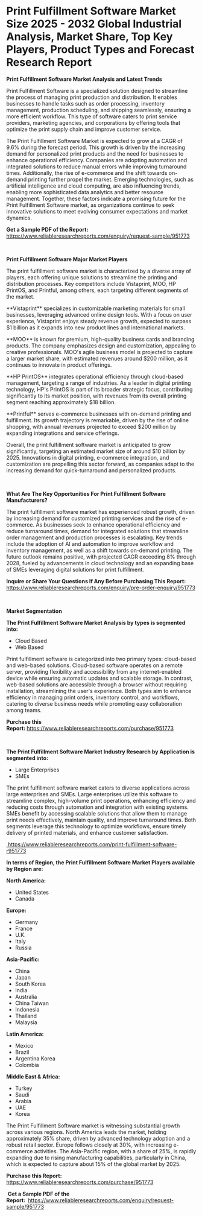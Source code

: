 <p><h1>Print Fulfillment Software Market Size 2025 - 2032 Global Industrial Analysis, Market Share, Top Key Players, Product Types and Forecast Research Report</h1></p><p><strong>Print Fulfillment Software Market Analysis and Latest Trends</strong></p>
<p><p>Print Fulfillment Software is a specialized solution designed to streamline the process of managing print production and distribution. It enables businesses to handle tasks such as order processing, inventory management, production scheduling, and shipping seamlessly, ensuring a more efficient workflow. This type of software caters to print service providers, marketing agencies, and corporations by offering tools that optimize the print supply chain and improve customer service.</p><p>The Print Fulfillment Software Market is expected to grow at a CAGR of 9.6% during the forecast period. This growth is driven by the increasing demand for personalized print products and the need for businesses to enhance operational efficiency. Companies are adopting automation and integrated solutions to reduce manual errors while improving turnaround times. Additionally, the rise of e-commerce and the shift towards on-demand printing further propel the market. Emerging technologies, such as artificial intelligence and cloud computing, are also influencing trends, enabling more sophisticated data analytics and better resource management. Together, these factors indicate a promising future for the Print Fulfillment Software market, as organizations continue to seek innovative solutions to meet evolving consumer expectations and market dynamics.</p></p>
<p><strong>Get a Sample PDF of the Report:&nbsp;</strong> <a href="https://www.reliableresearchreports.com/enquiry/request-sample/951773?utm_campaign=3370&utm_medium=2&utm_source=Github&utm_content=ia&utm_term=17042025&utm_id=print-fulfillment-software">https://www.reliableresearchreports.com/enquiry/request-sample/951773</a></p>
<p>&nbsp;</p>
<p><strong>Print Fulfillment Software Major Market Players</strong></p>
<p><p>The print fulfillment software market is characterized by a diverse array of players, each offering unique solutions to streamline the printing and distribution processes. Key competitors include Vistaprint, MOO, HP PrintOS, and Printful, among others, each targeting different segments of the market.</p><p>**Vistaprint** specializes in customizable marketing materials for small businesses, leveraging advanced online design tools. With a focus on user experience, Vistaprint enjoys steady revenue growth, expected to surpass $1 billion as it expands into new product lines and international markets.</p><p>**MOO** is known for premium, high-quality business cards and branding products. The company emphasizes design and customization, appealing to creative professionals. MOO's agile business model is projected to capture a larger market share, with estimated revenues around $200 million, as it continues to innovate in product offerings.</p><p>**HP PrintOS** integrates operational efficiency through cloud-based management, targeting a range of industries. As a leader in digital printing technology, HP's PrintOS is part of its broader strategic focus, contributing significantly to its market position, with revenues from its overall printing segment reaching approximately $18 billion.</p><p>**Printful** serves e-commerce businesses with on-demand printing and fulfillment. Its growth trajectory is remarkable, driven by the rise of online shopping, with annual revenues projected to exceed $200 million by expanding integrations and service offerings.</p><p>Overall, the print fulfillment software market is anticipated to grow significantly, targeting an estimated market size of around $10 billion by 2025. Innovations in digital printing, e-commerce integration, and customization are propelling this sector forward, as companies adapt to the increasing demand for quick-turnaround and personalized products.</p></p>
<p>&nbsp;</p>
<p><strong>What Are The Key Opportunities For Print Fulfillment Software Manufacturers?</strong></p>
<p><p>The print fulfillment software market has experienced robust growth, driven by increasing demand for customized printing services and the rise of e-commerce. As businesses seek to enhance operational efficiency and reduce turnaround times, demand for integrated solutions that streamline order management and production processes is escalating. Key trends include the adoption of AI and automation to improve workflow and inventory management, as well as a shift towards on-demand printing. The future outlook remains positive, with projected CAGR exceeding 8% through 2028, fueled by advancements in cloud technology and an expanding base of SMEs leveraging digital solutions for print fulfillment.</p></p>
<p><strong>Inquire or Share Your Questions If Any Before Purchasing This Report:</strong> <a href="https://www.reliableresearchreports.com/enquiry/pre-order-enquiry/951773?utm_campaign=3370&utm_medium=2&utm_source=Github&utm_content=ia&utm_term=17042025&utm_id=print-fulfillment-software">https://www.reliableresearchreports.com/enquiry/pre-order-enquiry/951773</a></p>
<p>&nbsp;</p>
<p><strong>Market Segmentation</strong></p>
<p><strong>The Print Fulfillment Software Market Analysis by types is segmented into:</strong></p>
<p><ul><li>Cloud Based</li><li>Web Based</li></ul></p>
<p><p>Print fulfillment software is categorized into two primary types: cloud-based and web-based solutions. Cloud-based software operates on a remote server, providing flexibility and accessibility from any internet-enabled device while ensuring automatic updates and scalable storage. In contrast, web-based solutions are accessible through a browser without requiring installation, streamlining the user's experience. Both types aim to enhance efficiency in managing print orders, inventory control, and workflows, catering to diverse business needs while promoting easy collaboration among teams.</p></p>
<p><strong>Purchase this Report:&nbsp;</strong><a href="https://www.reliableresearchreports.com/purchase/951773?utm_campaign=3370&utm_medium=2&utm_source=Github&utm_content=ia&utm_term=17042025&utm_id=print-fulfillment-software">https://www.reliableresearchreports.com/purchase/951773</a></p>
<p>&nbsp;</p>
<p><strong>The Print Fulfillment Software Market Industry Research by Application is segmented into:</strong></p>
<p><ul><li>Large Enterprises</li><li>SMEs</li></ul></p>
<p><p>The print fulfillment software market caters to diverse applications across large enterprises and SMEs. Large enterprises utilize this software to streamline complex, high-volume print operations, enhancing efficiency and reducing costs through automation and integration with existing systems. SMEs benefit by accessing scalable solutions that allow them to manage print needs effectively, maintain quality, and improve turnaround times. Both segments leverage this technology to optimize workflows, ensure timely delivery of printed materials, and enhance customer satisfaction.</p></p>
<p><a href="https://www.reliableresearchreports.com/print-fulfillment-software-r951773?utm_campaign=3370&utm_medium=2&utm_source=Github&utm_content=ia&utm_term=17042025&utm_id=print-fulfillment-software">&nbsp;https://www.reliableresearchreports.com/print-fulfillment-software-r951773</a></p>
<p><strong>In terms of Region, the Print Fulfillment Software Market Players available by Region are:</strong></p>
<p>
    <p> <strong> North America: </strong>
        <ul>
            <li>United States</li>
            <li>Canada</li>
        </ul>
        </p> 
    <p> <strong> Europe: </strong>
        <ul>
            <li>Germany</li>
            <li>France</li>
            <li>U.K.</li>
            <li>Italy</li>
            <li>Russia</li>
        </ul>
        </p> 
    <p> <strong> Asia-Pacific: </strong>
        <ul>
            <li>China</li>
            <li>Japan</li>
            <li>South Korea</li>
            <li>India</li>
            <li>Australia</li>
            <li>China Taiwan</li>
            <li>Indonesia</li>
            <li>Thailand</li>
            <li>Malaysia</li>
        </ul>
        </p> 
    <p> <strong> Latin America: </strong>
        <ul>
            <li>Mexico</li>
            <li>Brazil</li>
            <li>Argentina Korea</li>
            <li>Colombia</li>
        </ul>
        </p> 
    <p> <strong> Middle East & Africa: </strong>
        <ul>
            <li>Turkey</li>
            <li>Saudi</li>
            <li>Arabia</li>
            <li>UAE</li>
            <li>Korea</li>
        </ul>
    </p>
    </p>
<p><p>The Print Fulfillment Software market is witnessing substantial growth across various regions. North America leads the market, holding approximately 35% share, driven by advanced technology adoption and a robust retail sector. Europe follows closely at 30%, with increasing e-commerce activities. The Asia-Pacific region, with a share of 25%, is rapidly expanding due to rising manufacturing capabilities, particularly in China, which is expected to capture about 15% of the global market by 2025.</p></p>
<p><strong>Purchase this Report: </strong><a href="https://www.reliableresearchreports.com/purchase/951773?utm_campaign=3370&utm_medium=2&utm_source=Github&utm_content=ia&utm_term=17042025&utm_id=print-fulfillment-software">https://www.reliableresearchreports.com/purchase/951773</a></p>
<p>&nbsp;<strong>Get a Sample PDF of the Report:&nbsp;&nbsp;</strong><a href="https://www.reliableresearchreports.com/enquiry/request-sample/951773?utm_campaign=3370&utm_medium=2&utm_source=Github&utm_content=ia&utm_term=17042025&utm_id=print-fulfillment-software">https://www.reliableresearchreports.com/enquiry/request-sample/951773</a></p>
<p><strong></strong></p>
<p><p></p><p></p><p></p></p>